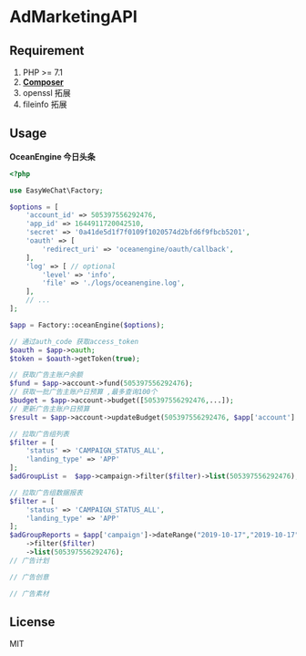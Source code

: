 
<h1 align="left">AdMarketingAPI</h1>


## Requirement

1. PHP >= 7.1
2. **[Composer](https://getcomposer.org/)**
3. openssl 拓展
4. fileinfo 拓展


## Usage 


**OceanEngine 今日头条**

```php
<?php

use EasyWeChat\Factory;

$options = [
    'account_id' => 505397556292476,
    'app_id' => 1644911720042510,
    'secret' => '0a41de5d1f7f0109f1020574d2bfd6f9fbcb5201',
    'oauth' => [
        'redirect_uri' => 'oceanengine/oauth/callback',
    ],
    'log' => [ // optional
        'level' => 'info', 
        'file' => './logs/oceanengine.log',
    ],
    // ...
];

$app = Factory::oceanEngine($options);

// 通过auth_code 获取access_token
$oauth = $app->oauth;
$token = $oauth->getToken(true);

// 获取广告主账户余额
$fund = $app->account->fund(505397556292476);
// 获取一批广告主账户日预算 ,最多查询100个
$budget = $app->account->budget([505397556292476,...]);
// 更新广告主账户日预算
$result = $app->account->updateBudget(505397556292476, $app['account']::BUDGET_MODE_DAY, 1000);

// 拉取广告组列表
$filter = [
    'status' => 'CAMPAIGN_STATUS_ALL',
    'landing_type' => 'APP'
];
$adGroupList =  $app->campaign->filter($filter)->list(505397556292476);

// 拉取广告组数据报表
$filter = [
    'status' => 'CAMPAIGN_STATUS_ALL',
    'landing_type' => 'APP'
];
$adGroupReports = $app['campaign']->dateRange("2019-10-17","2019-10-17")
    ->filter($filter)
    ->list(505397556292476);
// 广告计划

// 广告创意

// 广告素材

```



## License

MIT
